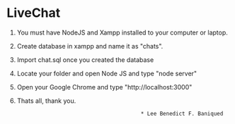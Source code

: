 # LiveChat

1. You must have NodeJS and Xampp installed to your computer or laptop.
2. Create database in xampp and name it as "chats".
3. Import chat.sql once you created the database
4. Locate your folder and open Node JS and type "node server"
5. Open your Google Chrome and type "http://localhost:3000"
6. Thats all, thank you.


                                              * Lee Benedict F. Baniqued
